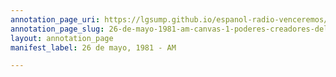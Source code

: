 ```yaml
---
annotation_page_uri: https://lgsump.github.io/espanol-radio-venceremos/annotations/26-de-mayo-1981-am-canvas-1-poderes-creadores-del-pueblo.json
annotation_page_slug: 26-de-mayo-1981-am-canvas-1-poderes-creadores-del-pueblo
layout: annotation_page
manifest_label: 26 de mayo, 1981 - AM

---
```

